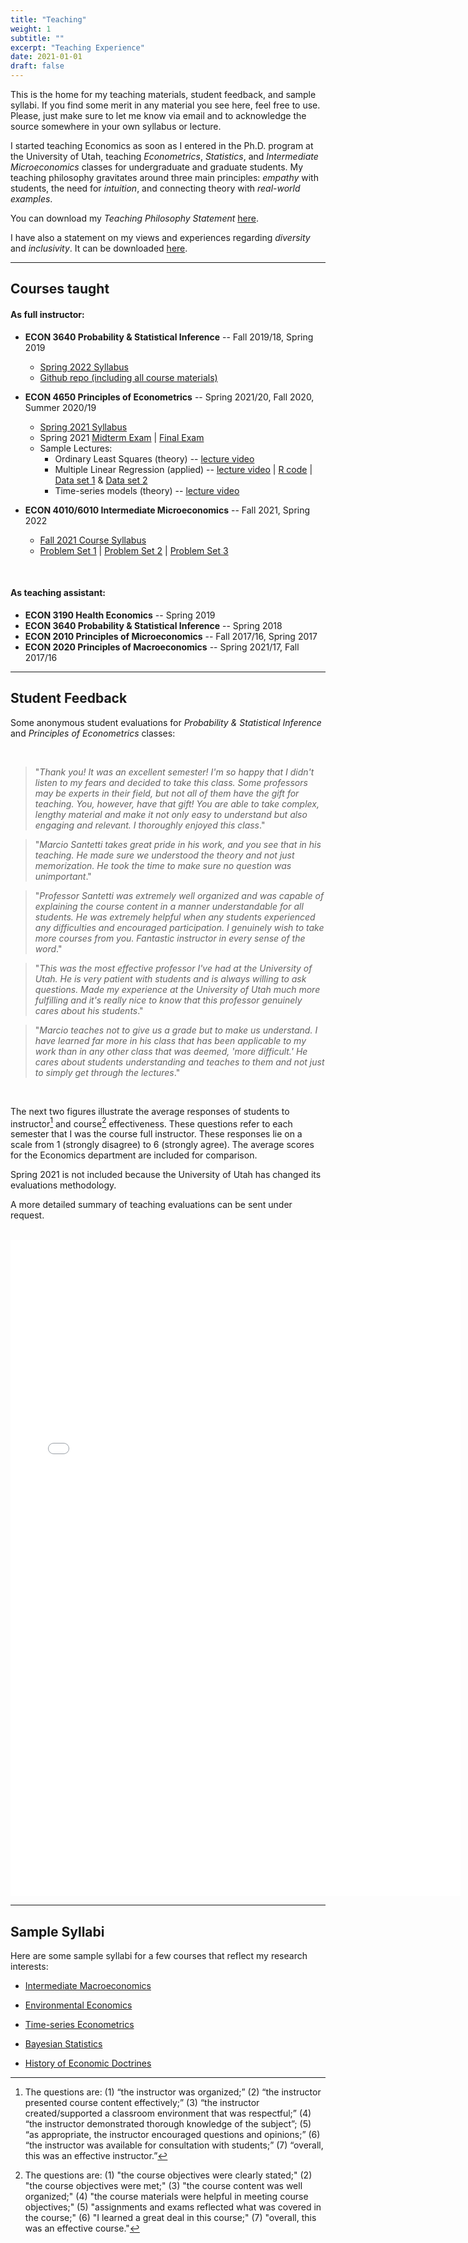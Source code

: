 ```yaml
---
title: "Teaching"
weight: 1
subtitle: ""
excerpt: "Teaching Experience"
date: 2021-01-01
draft: false
---
```


This is the home for my teaching materials, student feedback, and sample syllabi. If you find some merit in any material you see here, feel free to use. Please, just make sure to let me know via email and to acknowledge the source somewhere in your own syllabus or lecture.

I started teaching Economics as soon as I entered in the Ph.D. program at the University of Utah, teaching *Econometrics*, *Statistics*, and *Intermediate Microeconomics* classes for undergraduate and graduate students. My teaching philosophy gravitates around three main principles: *empathy* with students, the need for *intuition*, and connecting  theory with *real-world examples*.

You can download my *Teaching Philosophy Statement* [here](/teaching/Santetti_Teaching_Statement.pdf).

I have also a statement on my views and experiences regarding *diversity* and *inclusivity*. It can be downloaded [here](/teaching/Santetti_Diversity_Statement.pdf).

---

## Courses taught

#### As full instructor:

- **ECON 3640 Probability \& Statistical Inference** -- Fall 2019/18, Spring 2019

  - [Spring 2022 Syllabus](syllabus_3640_sp22.pdf)
  - [Github repo (including all course materials)](https://github.com/marciosantetti/econ-3640-sp22)


  
- **ECON 4650 Principles of Econometrics** -- Spring 2021/20, Fall 2020, Summer 2020/19
  
  - [Spring 2021 Syllabus](/teaching/syllabus_4650_sp21.pdf)
  - Spring 2021 [Midterm Exam](/teaching/midterm_sp21.pdf) | [Final Exam](/teaching/final_sp21.pdf)
  - Sample Lectures: 
    - Ordinary Least Squares (theory) -- [lecture video](https://youtu.be/d3UhVkRyfEA)
    - Multiple Linear Regression (applied) -- [lecture video](https://youtu.be/ciw-K_jIaNQ) | [R code](/teaching/multiple-regression.R) | [Data set 1](/teaching/mroz.csv) \& [Data set 2](/teaching/fast_food.csv)
    - Time-series models (theory) -- [lecture video](https://youtu.be/MDZ0TZU8NOw)
  
- **ECON 4010/6010 Intermediate Microeconomics** -- Fall 2021, Spring 2022

  - [Fall 2021 Course Syllabus](/teaching/syllabus_4010_fall21.pdf)
  - [Problem Set 1](/teaching/PS1_fall21.pdf) | [Problem Set 2](/teaching/PS2_fall21.pdf) | [Problem Set 3](/teaching/PS3_fall21.pdf)

<br>

#### As teaching assistant:

- **ECON 3190 Health Economics** -- Spring 2019
- **ECON 3640 Probability \& Statistical Inference** -- Spring 2018
- **ECON 2010 Principles of Microeconomics** -- Fall 2017/16, Spring 2017
- **ECON 2020 Principles of Macroeconomics** -- Spring 2021/17, Fall 2017/16


---

## Student Feedback

Some anonymous student evaluations for *Probability & Statistical Inference* and *Principles of Econometrics* classes:


<br>

  > "*Thank you! It was an excellent semester! I'm so happy that I didn't listen to my fears and decided to take this class. Some professors may be experts in their field, but not all of them have the gift for teaching. You, however, have that gift! You are able to take complex, lengthy material and make it not only easy to understand but also engaging and relevant. I thoroughly enjoyed this class*."

  > "*Marcio Santetti takes great pride in his work, and you see that in his teaching. He made sure we understood the theory and not just memorization. He took the time to make sure no question was unimportant*."
  
  > "*Professor Santetti was extremely well organized and was capable of explaining the course content in a manner understandable for all students. He was extremely helpful when any students experienced any difficulties and encouraged participation. I genuinely wish to take more courses from you. Fantastic instructor in every sense of the word*."
  
  > "*This was the most effective professor I've had at the University of Utah. He is very patient with students and is always willing to ask questions. Made my experience at the University of Utah much more fulfilling and it's really nice to know that this professor genuinely cares about his students*."
  
  > "*Marcio teaches not to give us a grade but to make us understand. I have learned far more in his class that has been applicable to my work than in any other class that was deemed, 'more difficult.' He cares about students understanding and teaches to them and not just to simply get through the lectures*."

<br>

The next two figures illustrate the average responses of students to instructor[^1] and course[^2] effectiveness. These questions refer to each semester that I was the course full instructor. These responses lie on a scale from 1 (strongly disagree) to 6 (strongly agree). The average scores for the Economics department are included for comparison. 

Spring 2021 is not included because the University of Utah has changed its evaluations methodology.

A more detailed summary of teaching evaluations can be sent under request.

<br>

<embed src="../files/evals.html" width="720px" height="1050px" />


[^1]: The questions are: (1) “the instructor was organized;” (2) “the instructor presented course content effectively;” (3) “the instructor created/supported a classroom environment that was respectful;” (4) “the instructor demonstrated thorough knowledge of the subject”; (5) “as appropriate, the instructor encouraged questions and opinions;” (6) “the instructor was available for consultation with students;” (7) “overall, this was an effective instructor.”

[^2]: The questions are: (1) "the course objectives were clearly stated;" (2) "the course objectives were met;" (3) "the course content was well organized;" (4) "the course materials were helpful in meeting course objectives;" (5) "assignments and exams reflected what was covered in the course;" (6) "I learned a great deal in this course;" (7) "overall, this was an effective course."

---

## Sample Syllabi

Here are some sample syllabi for a few courses that reflect my research interests:

- [Intermediate Macroeconomics](/teaching/macro_syllabus.pdf)

- [Environmental Economics](/teaching/enviro_syllabus.pdf)

- [Time-series Econometrics](/teaching/macrometrics_syllabus.pdf)

- [Bayesian Statistics](/teaching/bayesian_stats_syllabus.pdf)

- [History of Economic Doctrines](/teaching/doctrines_syllabus.pdf)


